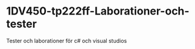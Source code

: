 1DV450-tp222ff-Laborationer-och-tester
======================================
Tester och laborationer för c# och visual studios
